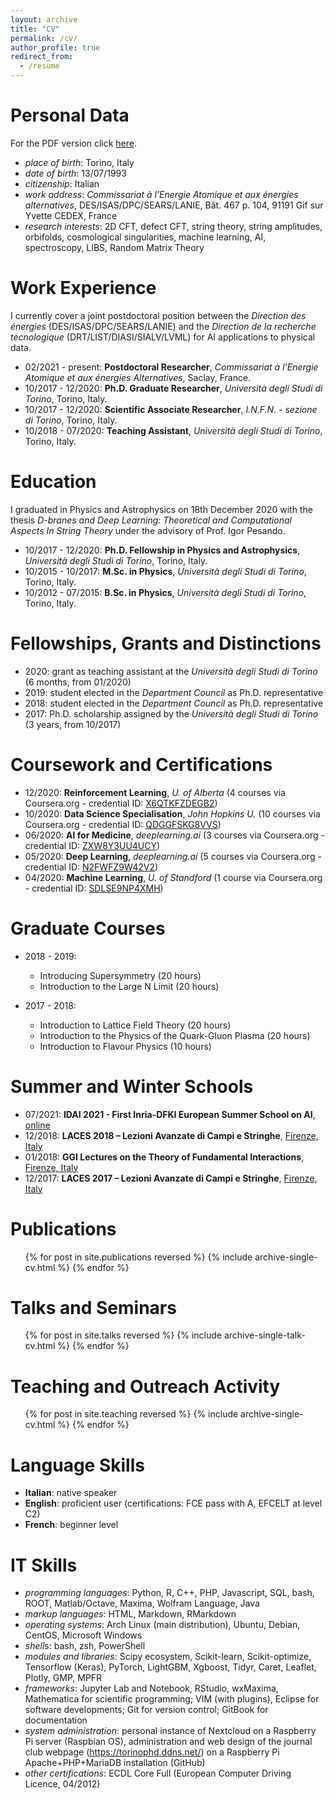```yaml
---
layout: archive
title: "CV"
permalink: /cv/
author_profile: true
redirect_from:
  - /resume
---
```


# Personal Data

For the PDF version click [here](/assets/cv.pdf).

- *place of birth*: Torino, Italy
- *date of birth*: 13/07/1993
- *citizenship*: Italian
- *work address*: *Commissariat à l’Energie Atomique et aux énergies alternatives*, DES/ISAS/DPC/SEARS/LANIE, Bât. 467 p. 104, 91191 Gif sur Yvette CEDEX, France
- *research interests*: 2D CFT, defect CFT, string theory, string amplitudes, orbifolds, cosmological singularities, machine learning, AI, spectroscopy, LIBS, Random Matrix Theory

# Work Experience

I currently cover a joint postdoctoral position between the *Direction des énergies* (DES/ISAS/DPC/SEARS/LANIE) and the *Direction de la recherche tecnologique* (DRT/LIST/DIASI/SIALV/LVML) for AI applications to physical data.

- 02/2021 - present: **Postdoctoral Researcher**, *Commissariat &agrave; l'Energie Atomique et aux énergies Alternatives*, Saclay, France.
- 10/2017 - 12/2020: **Ph.D. Graduate Researcher**, *Universit&agrave; degli Studi di Torino*, Torino, Italy.
- 10/2017 - 12/2020: **Scientific Associate Researcher**, *I.N.F.N. - sezione di Torino*, Torino, Italy.
- 10/2018 - 07/2020: **Teaching Assistant**, *Universit&agrave; degli Studi di Torino*, Torino, Italy.

# Education

I graduated in Physics and Astrophysics on 18th December 2020 with the thesis *D-branes and Deep Learning: Theoretical and Computational Aspects In String
Theory* under the advisory of Prof. Igor Pesando.

- 10/2017 - 12/2020: **Ph.D. Fellowship in Physics and Astrophysics**, *Universit&agrave; degli Studi di Torino*, Torino, Italy.
- 10/2015 - 10/2017: **M.Sc. in Physics**, *Universit&agrave; degli Studi di Torino*, Torino, Italy.
- 10/2012 - 07/2015: **B.Sc. in Physics**, *Universit&agrave; degli Studi di Torino*, Torino, Italy.

# Fellowships, Grants and Distinctions

- 2020: grant as teaching assistant at the *Universit&agrave; degli Studi di Torino* (6 months, from 01/2020)
- 2019: student elected in the *Department Council* as Ph.D. representative
- 2018: student elected in the *Department Council* as Ph.D. representative
- 2017: Ph.D. scholarship assigned by the *Universit&agrave; degli Studi di Torino* (3 years, from 10/2017)

# Coursework and Certifications

- 12/2020: **Reinforcement Learning**, *U. of Alberta* (4 courses via Coursera.org - credential ID: [X6QTKFZDEGB2](https://www.coursera.org/account/accomplishments/specialization/certificate/X6QTKFZDEGB2))
- 10/2020: **Data Science Specialisation**, *John Hopkins U.* (10 courses via Coursera.org - credential ID: [QDGGFSKG8VVS](https://www.coursera.org/account/accomplishments/specialization/certificate/QDGGFSKG8VVS))
- 06/2020: **AI for Medicine**, *deeplearning.ai* (3 courses via Coursera.org - credential ID: [ZXW8Y3UU4UCY](https://www.coursera.org/account/accomplishments/specialization/certificate/ZXW8Y3UU4UCY))
- 05/2020: **Deep Learning**, *deeplearning.ai* (5 courses via Coursera.org - credential ID: [N2FWFZ9W42V2](https://www.coursera.org/account/accomplishments/specialization/certificate/N2FWFZ9W42V2))
- 04/2020: **Machine Learning**, *U. of Standford* (1 course via Coursera.org - credential ID: [SDLSE9NP4XMH](https://www.coursera.org/account/accomplishments/certificate/SDLSE9NP4XMH))

# Graduate Courses

- 2018 - 2019:

    - Introducing Supersymmetry (20 hours)
    - Introduction to the Large N Limit (20 hours)

- 2017 - 2018:

    - Introduction to Lattice Field Theory (20 hours)
    - Introduction to the Physics of the Quark-Gluon Plasma (20 hours)
    - Introduction to Flavour Physics (10 hours)

# Summer and Winter Schools

- 07/2021: **IDAI 2021 - First Inria-DFKI European Summer School on AI**, [online](https://idessai.inria.fr/)
- 12/2018: **LACES 2018 – Lezioni Avanzate di Campi e Stringhe**, [Firenze, Italy](http://laces.web.cern.ch/laces/LACES18/index18.html)
- 01/2018: **GGI Lectures on the Theory of Fundamental Interactions**, [Firenze, Italy](http://webtheory.sns.it/ggilectures2018/)
- 12/2017: **LACES 2017 – Lezioni Avanzate di Campi e Stringhe**, [Firenze, Italy](http://laces.web.cern.ch/laces/LACES17/index17.html)

# Publications

  <ul>{% for post in site.publications reversed %}
    {% include archive-single-cv.html %}
  {% endfor %}</ul>
  
# Talks and Seminars
  <ul>{% for post in site.talks reversed %}
    {% include archive-single-talk-cv.html %}
  {% endfor %}</ul>
  
# Teaching and Outreach Activity
  <ul>{% for post in site.teaching reversed %}
    {% include archive-single-cv.html %}
  {% endfor %}</ul>

# Language Skills

- **Italian**: native speaker
- **English**: proficient user (certifications: FCE pass with A, EFCELT at level C2)
- **French**: beginner level

# IT Skills

- *programming languages*: Python, R, C++, PHP, Javascript, SQL, bash, ROOT, Matlab/Octave, Maxima, Wolfram Language, Java
- *markup languages*: HTML, Markdown, RMarkdown
- *operating systems*: Arch Linux (main distribution), Ubuntu, Debian, CentOS, Microsoft Windows
- *shell*s: bash, zsh, PowerShell
- *modules and libraries*: Scipy ecosystem, Scikit-learn, Scikit-optimize, Tensorflow (Keras), PyTorch, LightGBM, Xgboost, Tidyr, Caret, Leaflet, Plotly, GMP, MPFR
- *frameworks*: Jupyter Lab and Notebook, RStudio, wxMaxima, Mathematica for scientific programming; VIM (with plugins), Eclipse for software developments; Git for version control; GitBook for documentation
- *system administration*: personal instance of Nextcloud on a Raspberry Pi server (Raspbian OS), administration and web design of the journal club webpage (https://torinophd.ddns.net/) on a Raspberry Pi Apache+PHP+MariaDB installation (GitHub)
- *other certifications*: ECDL Core Full (European Computer Driving Licence, 04/2012)

